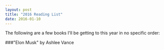 ```yaml
---
layout: post
title: "2016 Reading List"
date: 2016-01-10
---
```


The following are a few books I'll be getting to this year in no specific order:

<div class"default-spacer">

###"Elon Musk"
by Ashlee Vance

</div>


